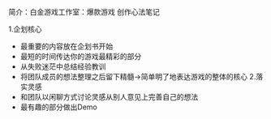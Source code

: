 简介：白金游戏工作室：爆款游戏 创作心法笔记

1.企划核心 
- 最重要的内容放在企划书开始
- 最短的时间传达你的游戏最精彩的部分
- 从失败迷茫中总结经验教训
- 将团队成员的想法整理之后留下精髓->简单明了地表达游戏的整体的核心
2.落实灵感
- 和团队以闲聊方式讨论灵感从别人意见上完善自己的想法
- 最有趣的部分做出Demo 
